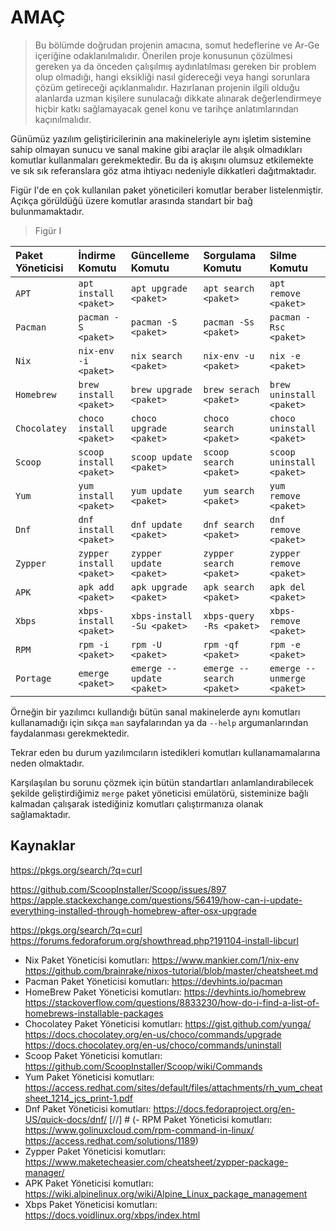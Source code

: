 # AMAÇ

> Bu bölümde doğrudan projenin amacına, somut hedeflerine ve Ar-Ge içeriğine odaklanılmalıdır. Önerilen proje konusunun
> çözülmesi gereken ya da önceden çalışılmış aydınlatılması gereken bir problem olup olmadığı, hangi eksikliği nasıl
> gidereceği veya hangi sorunlara çözüm getireceği açıklanmalıdır. Hazırlanan projenin ilgili olduğu alanlarda uzman
> kişilere sunulacağı dikkate alınarak değerlendirmeye hiçbir katkı sağlamayacak genel konu ve tarihçe anlatımlarından
> kaçınılmalıdır.

Günümüz yazılım geliştiricilerinin ana makineleriyle aynı işletim sistemine sahip olmayan sunucu ve sanal makine gibi
araçlar ile alışık olmadıkları komutlar kullanmaları gerekmektedir. Bu da iş akışını olumsuz etkilemekte ve
sık sık referanslara göz atma ihtiyacı nedeniyle dikkatleri dağıtmaktadır.

Figür I'de en çok kullanılan paket yöneticileri komutlar beraber listelenmiştir.
Açıkça görüldüğü üzere komutlar arasında standart bir bağ bulunmamaktadır.

> Figür I

| Paket Yöneticisi | İndirme Komutu           | Güncelleme Komutu          | Sorgulama Komutu          | Silme Komutu               |
| :--------------- | :----------------------- | :------------------------- | :------------------------ | :------------------------- |
| `APT`            | `apt install <paket>`    | `apt upgrade <paket>`      | `apt search <paket>`      | `apt remove <paket>`       |
| `Pacman`         | `pacman -S <paket>`      | `pacman -S <paket>`        | `pacman -Ss <paket>`      | `pacman -Rsc <paket>`      |
| `Nix`            | `nix-env -i <paket>`     | `nix search <paket>`       | `nix-env -u <paket>`      | `nix -e <paket>`           |
| `Homebrew`       | `brew install <paket>`   | `brew upgrade <paket>`     | `brew serach <paket>`     | `brew uninstall <paket>`   |
| `Chocolatey`     | `choco install <paket>`  | `choco upgrade <paket>`    | `choco search <paket>`    | `choco uninstall <paket>`  |
| `Scoop`          | `scoop install <paket>`  | `scoop update <paket>`     | `scoop search <paket>`    | `scoop uninstall <paket>`  |
| `Yum`            | `yum install <paket>`    | `yum update <paket>`       | `yum search <paket>`      | `yum remove <paket>`       |
| `Dnf`            | `dnf install <paket>`    | `dnf update <paket>`       | `dnf search <paket>`      | `dnf remove <paket>`       |
| `Zypper`         | `zypper install <paket>` | `zypper update <paket>`    | `zypper search <paket>`   | `zypper remove <paket>`    |
| `APK`            | `apk add <paket>`        | `apk upgrade <paket>`      | `apk search <paket>`      | `apk del <paket>`          |
| `Xbps`           | `xbps-install <paket>`   | `xbps-install -Su <paket>` | `xbps-query -Rs <paket>`  | `xbps-remove <paket>`      |
| `RPM`            | `rpm -i <paket>`         | `rpm -U <paket>`           | `rpm -qf <paket>`         | `rpm -e <paket>`           |
| `Portage`        | `emerge <paket>`         | `emerge --update <paket>`  | `emerge --search <paket>` | `emerge --unmerge <paket>` | [//]: # (Validate) |

Örneğin bir yazılımcı kullandığı bütün sanal makinelerde aynı komutları kullanamadığı için
sıkça `man` sayfalarından ya da `--help` argumanlarından faydalanması gerekmektedir.

Tekrar eden bu durum yazılımcıların istedikleri komutları kullanamamalarına neden olmaktadır.

Karşılaşılan bu sorunu çözmek için bütün standartları anlamlandırabilecek şekilde geliştirdiğimiz
`merge` paket yöneticisi emülatörü, sisteminize bağlı kalmadan çalışarak istediğiniz komutları
çalıştırmanıza olanak sağlamaktadır.

## Kaynaklar

<https://pkgs.org/search/?q=curl>

<https://github.com/ScoopInstaller/Scoop/issues/897>
<https://apple.stackexchange.com/questions/56419/how-can-i-update-everything-installed-through-homebrew-after-osx-upgrade>

<https://pkgs.org/search/?q=curl>
<https://forums.fedoraforum.org/showthread.php?191104-install-libcurl>

- Nix Paket Yöneticisi
  komutları: <https://www.mankier.com/1/nix-env> <https://github.com/brainrake/nixos-tutorial/blob/master/cheatsheet.md>
- Pacman Paket Yöneticisi komutları: <https://devhints.io/pacman>
- HomeBrew Paket Yöneticisi
  komutları: <https://devhints.io/homebrew> <https://stackoverflow.com/questions/8833230/how-do-i-find-a-list-of-homebrews-installable-packages>
- Chocolatey Paket Yöneticisi
  komutları: <https://gist.github.com/yunga/> <https://docs.chocolatey.org/en-us/choco/commands/upgrade> <https://docs.chocolatey.org/en-us/choco/commands/uninstall>
- Scoop Paket Yöneticisi komutları: <https://github.com/ScoopInstaller/Scoop/wiki/Commands>
- Yum Paket Yöneticisi
  komutları: <https://access.redhat.com/sites/default/files/attachments/rh_yum_cheatsheet_1214_jcs_print-1.pdf>
- Dnf Paket Yöneticisi komutları: <https://docs.fedoraproject.org/en-US/quick-docs/dnf/>
  [//] # (- RPM Paket Yöneticisi
  komutları: <https://www.golinuxcloud.com/rpm-command-in-linux/> <https://access.redhat.com/solutions/1189>)
- Zypper Paket Yöneticisi komutları: <https://www.maketecheasier.com/cheatsheet/zypper-package-manager/>
- APK Paket Yöneticisi komutları: <https://wiki.alpinelinux.org/wiki/Alpine_Linux_package_management>
- Xbps Paket Yöneticisi komutları: <https://docs.voidlinux.org/xbps/index.html>
